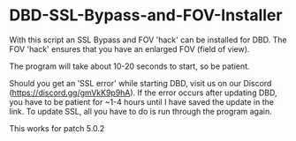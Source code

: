 # DBD-SSL-Bypass-and-FOV-Installer
With this script an SSL Bypass and FOV 'hack' can be installed for DBD.
The FOV 'hack' ensures that you have an enlarged FOV (field of view).

The program will take about 10-20 seconds to start, so be patient.

Should you get an 'SSL error' while starting DBD, visit us on our Discord (https://discord.gg/gmVkK9p9hA).
If the error occurs after updating DBD, you have to be patient for ~1-4 hours until I have saved the update in the link.
To update SSL, all you have to do is run through the program again.

This works for patch 5.0.2
